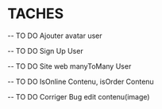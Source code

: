 # TACHES

-- TO DO Ajouter avatar user

-- TO DO Sign Up User

-- TO DO Site web manyToMany User

-- TO DO IsOnline Contenu, isOrder Contenu

-- TO DO Corriger Bug edit contenu(image)
